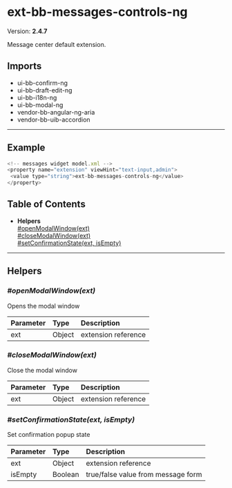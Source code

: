 # ext-bb-messages-controls-ng


Version: **2.4.7**

Message center default extension.

## Imports

* ui-bb-confirm-ng
* ui-bb-draft-edit-ng
* ui-bb-i18n-ng
* ui-bb-modal-ng
* vendor-bb-angular-ng-aria
* vendor-bb-uib-accordion

---

## Example

```javascript
<!-- messages widget model.xml -->
<property name="extension" viewHint="text-input,admin">
 <value type="string">ext-bb-messages-controls-ng</value>
</property>
```

## Table of Contents
- **Helpers**<br/>    <a href="#Helpers_openModalWindow">#openModalWindow(ext)</a><br/>    <a href="#Helpers_closeModalWindow">#closeModalWindow(ext)</a><br/>    <a href="#Helpers_setConfirmationState">#setConfirmationState(ext, isEmpty)</a><br/>

---

## Helpers


### <a name="Helpers_openModalWindow"></a>*#openModalWindow(ext)*

Opens the modal window

| Parameter | Type | Description |
| :-- | :-- | :-- |
| ext | Object | extension reference |

### <a name="Helpers_closeModalWindow"></a>*#closeModalWindow(ext)*

Close the modal window

| Parameter | Type | Description |
| :-- | :-- | :-- |
| ext | Object | extension reference |

### <a name="Helpers_setConfirmationState"></a>*#setConfirmationState(ext, isEmpty)*

Set confirmation popup state

| Parameter | Type | Description |
| :-- | :-- | :-- |
| ext | Object | extension reference |
| isEmpty | Boolean | true/false value from message form |
